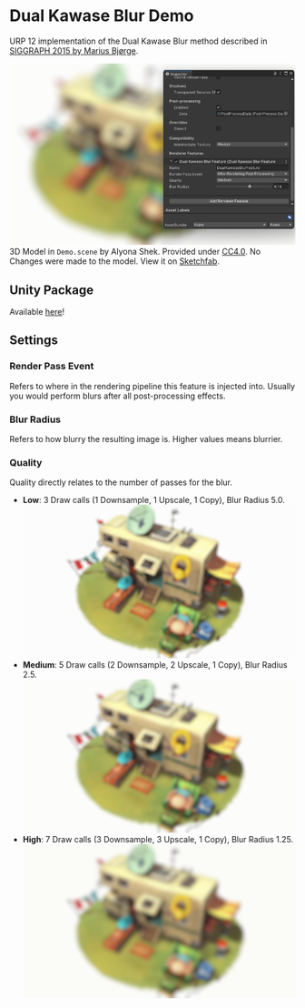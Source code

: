 # Dual Kawase Blur Demo
URP 12 implementation of the Dual Kawase Blur method described in [SIGGRAPH 2015 by Marius Bjørge](https://community.arm.com/cfs-file/__key/communityserver-blogs-components-weblogfiles/00-00-00-20-66/siggraph2015_2D00_mmg_2D00_marius_2D00_notes.pdf). 

![Preview of effect.](ReadMeImages/Banner.jpg)
3D Model in `Demo.scene` by Alyona Shek. 
Provided under [CC4.0](https://creativecommons.org/licenses/by/4.0/). 
No Changes were made to the model. 
View it on [Sketchfab](https://sketchfab.com/3d-models/trailer-040ad3bbf0c54098b90a87ac517d3901).

## Unity Package
Available [here](https://github.com/Baedrick/Dual-Kawase-Blur)!

## Settings
### Render Pass Event
Refers to where in the rendering pipeline this feature is injected into.
Usually you would perform blurs after all post-processing effects.

### Blur Radius
Refers to how blurry the resulting image is. Higher values means blurrier.

### Quality
Quality directly relates to the number of passes for the blur.
- **Low**: 3 Draw calls (1 Downsample, 1 Upscale, 1 Copy), Blur Radius 5.0.
  ![BlurLow.jpg](ReadMeImages/BlurLow.jpg)
- **Medium**: 5 Draw calls (2 Downsample, 2 Upscale, 1 Copy), Blur Radius 2.5.
  ![BlurMedium.jpg](ReadMeImages/BlurMedium.jpg)
- **High**: 7 Draw calls (3 Downsample, 3 Upscale, 1 Copy), Blur Radius 1.25.
  ![BlurHigh.jpg](ReadMeImages/BlurHigh.jpg)
